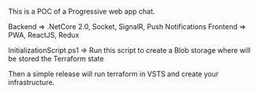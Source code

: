 This is a POC of a Progressive web app chat.

Backend => .NetCore 2.0, Socket, SignalR, Push Notifications
Frontend => PWA, ReactJS, Redux

InitializationScript.ps1 
            => Run this script to create a Blob storage where will be stored the Terraform state

Then a simple release will run terraform in VSTS and create your infrastructure.